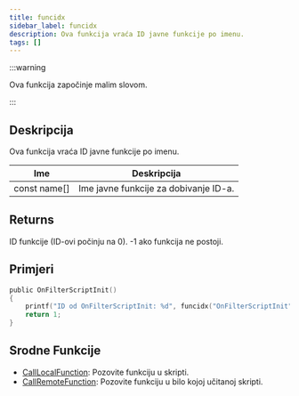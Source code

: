 ```yaml
---
title: funcidx
sidebar_label: funcidx
description: Ova funkcija vraća ID javne funkcije po imenu.
tags: []
---
```


:::warning

Ova funkcija započinje malim slovom.

:::

## Deskripcija

Ova funkcija vraća ID javne funkcije po imenu.

| Ime          | Deskripcija                           |
| ------------ | ------------------------------------- |
| const name[] | Ime javne funkcije za dobivanje ID-a. |

## Returns

ID funkcije (ID-ovi počinju na 0). -1 ako funkcija ne postoji.

## Primjeri

```c
public OnFilterScriptInit()
{
    printf("ID od OnFilterScriptInit: %d", funcidx("OnFilterScriptInit"));
    return 1;
}
```

## Srodne Funkcije

- [CallLocalFunction](CallLocalFunction): Pozovite funkciju u skripti.
- [CallRemoteFunction](CallRemoteFunction): Pozovite funkciju u bilo kojoj učitanoj skripti.

